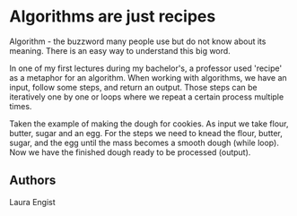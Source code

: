 # Algorithms are just recipes

Algorithm - the buzzword many people use but do not know about its meaning. There is an easy way to understand this big word.

In one of my first lectures during my bachelor's, a professor used 'recipe' as a metaphor for an algorithm. When working with algorithms, we have an input, follow some steps, and return an output. Those steps can be iteratively one by one or loops where we repeat a certain process multiple times.

Taken the example of making the dough for cookies. As input we take flour, butter, sugar and an egg. For the steps we need to knead the flour, butter, sugar, and the egg until the mass becomes a smooth dough (while loop). Now we have the finished dough ready to be processed (output).

## Authors
Laura Engist